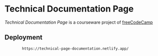 # Technical Documentation Page

_Technical Documentation Page_ is  a courseware project of [freeCodeCamp](https://www.freecodecamp.org/learn/responsive-web-design/responsive-web-design-projects/build-a-technical-documentation-page)

## Deployment 

```bash 
        https://technical-page-documentation.netlify.app/
```